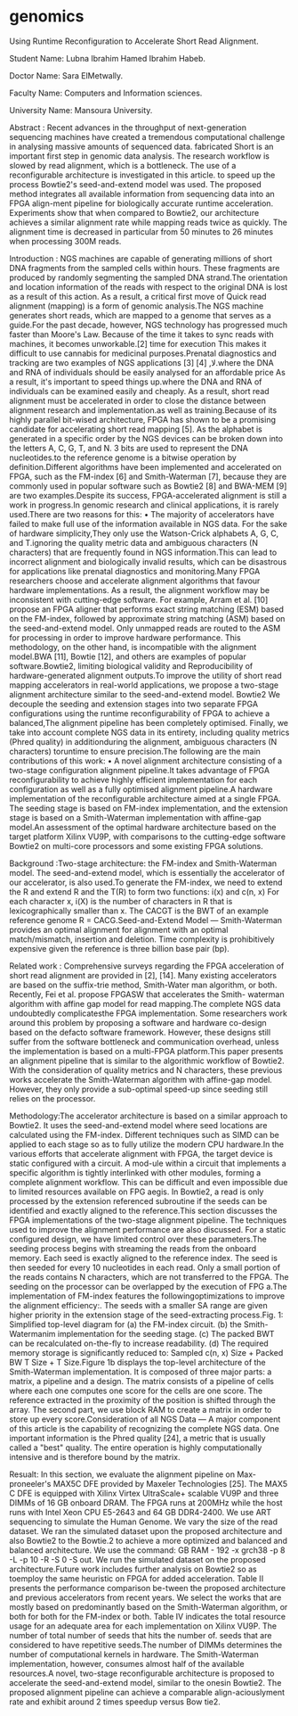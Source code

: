 # genomics
Using Runtime Reconfiguration to Accelerate Short Read Alignment.







Student Name: Lubna Ibrahim Hamed Ibrahim Habeb.

Doctor Name: Sara ElMetwally.

Faculty Name: Computers and Information sciences.

University Name: Mansoura University. 



Abstract : Recent advances in the throughput of next-generation sequencing machines have created a tremendous computational challenge in analysing massive amounts of sequenced data. fabricated Short is an important first step in genomic data analysis. The research workflow is slowed by read alignment, which is a bottleneck. The use of a reconfigurable architecture is investigated in this article. to speed up the process Bowtie2's seed-and-extend model was used. The proposed method integrates all available information from sequencing data into an FPGA align-ment pipeline for biologically accurate runtime acceleration. Experiments show that when compared to Bowtie2, our architecture achieves a similar alignment rate while mapping reads twice as quickly. The alignment time is decreased in particular from 50 minutes to 26 minutes when processing 300M reads.

Introduction : NGS machines are capable of generating millions of short DNA fragments from the sampled cells within hours. These fragments are produced by randomly segmenting the sampled DNA strand.The orientation and location information of the reads with respect to the original DNA is lost as a result of this action. As a result, a critical first move of Quick read alignment (mapping) is a form of genomic analysis.The NGS machine generates short reads, which are mapped to a genome that serves as a guide.For the past decade, however, NGS technology has progressed much faster than Moore's Law. Because of the time it takes to sync reads with machines, it becomes unworkable.[2] time for execution This makes it difficult to use cannabis for medicinal purposes.Prenatal diagnostics and tracking are two examples of NGS applications [3] لا, [4].where the DNA and RNA of individuals should be easily analysed for an affordable price As a result, it's important to speed things up.where the DNA and RNA of individuals can be examined easily and cheaply. As a result, short read alignment must be accelerated in order to close the distance between alignment research and implementation.as well as training.Because of its highly parallel bit-wised architecture, FPGA has shown to be a promising candidate for accelerating short read mapping [5]. As the alphabet is generated in a specific order by the NGS devices can be broken down into the letters A, C, G, T, and N. 3 bits are used to represent the DNA nucleotides.to the reference genome is a bitwise operation by definition.Different algorithms have been implemented and accelerated on FPGA, such as the FM-index [6] and Smith-Waterman [7], because they are commonly used in popular software such as Bowtie2 [8] and BWA-MEM [9] are two examples.Despite its success, FPGA-accelerated alignment is still a work in progress.In genomic research and clinical applications, it is rarely used.There are two reasons for this: • The majority of accelerators have failed to make full use of the information available in NGS data. For the sake of hardware simplicity,They only use the Watson-Crick alphabets A, G, C, and T.ignoring the quality metric data and ambiguous characters (N characters) that are frequently found in NGS information.This can lead to incorrect alignment and biologically invalid results, which can be disastrous for applications like prenatal diagnostics and monitoring.Many FPGA researchers choose and accelerate alignment algorithms that favour hardware implementations. As a result, the alignment workflow may be inconsistent with cutting-edge software. For example, Arram et al. [10] propose an FPGA aligner that performs exact string matching (ESM) based on the FM-index, followed by approximate string matching (ASM) based on the seed-and-extend model. Only unmapped reads are routed to the ASM for processing in order to improve hardware performance. This methodology, on the other hand, is incompatible with the alignment model.BWA [11], Bowtie [12], and others are examples of popular software.Bowtie2, limiting biological validity and Reproducibility of hardware-generated alignment outputs.To improve the utility of short read mapping accelerators in real-world applications, we propose a two-stage alignment architecture similar to the seed-and-extend model. Bowtie2 We decouple the seeding and extension stages into two separate FPGA configurations using the runtime reconfigurability of FPGA to achieve a balanced,The alignment pipeline has been completely optimised. Finally, we take into account complete NGS data in its entirety, including quality metrics (Phred quality) in additionduring the alignment, ambiguous characters (N characters) toruntime to ensure precision.The following are the main contributions of this work: • A novel alignment architecture consisting of a two-stage configuration alignment pipeline.It takes advantage of FPGA reconfigurability to achieve highly efficient implementation for each configuration as well as a fully optimised alignment pipeline.A hardware implementation of the reconfigurable architecture aimed at a single FPGA. The seeding stage is based on FM-index implementation, and the extension stage is based on a Smith-Waterman implementation with affine-gap model.An assessment of the optimal hardware architecture based on the target platform Xilinx VU9P, with comparisons to the cutting-edge software Bowtie2 on multi-core processors and some existing FPGA solutions.

Background :Two-stage architecture: the FM-index and Smith-Waterman model. The seed-and-extend model, which is essentially the accelerator of our accelerator, is also used.To generate the FM-index, we need to extend the R and extend R and the T(R) to form two functions: i(x) and c(n, x) For each character x, i(X) is the number of characters in R that is lexicographically smaller than x. The CACGT is the BWT of an example reference genome R = CACG.Seed-and-Extend Model — Smith-Waterman provides an optimal alignment for alignment with an optimal match/mismatch, insertion and deletion. Time complexity is prohibitively expensive given the reference is three billion base pair (bp). 

Related work : Comprehensive surveys regarding the FPGA acceleration of short read alignment are provided in [2], [14]. Many existing accelerators are based on the suffix-trie method, Smith-Water man algorithm, or both. Recently, Fei et al. propose FPGASW that accelerates the Smith- waterman algorithm with affine gap model for read mapping.The complete NGS data undoubtedly complicatesthe FPGA implementation. Some researchers work around this problem by proposing a software and hardware co-design based on the defacto software framework. However, these designs still suffer from the software bottleneck and communication overhead, unless the implementation is based on a multi-FPGA platform.This paper presents an alignment pipeline that is similar to the algorithmic workflow of Bowtie2. With the consideration of quality metrics and N characters, these previous works accelerate the Smith-Waterman algorithm with affine-gap model. However, they only provide a sub-optimal speed-up since seeding still relies on the processor.

Methodology:The accelerator architecture is based on a similar approach to Bowtie2. It uses the seed-and-extend model where seed locations are calculated using the FM-index. Different techniques such as SIMD can be applied to each stage so as to fully utilize the modern CPU hardware.In the various efforts that accelerate alignment with FPGA, the target device is static configured with a circuit. A mod-ule within a circuit that implements a specific algorithm is tightly interlinked with other modules, forming a complete alignment workflow. This can be difficult and even impossible due to limited resources available on FPG aegis. In Bowtie2, a read is only processed by the extension referenced subroutine if the seeds can be identified and exactly aligned to the reference.This section discusses the FPGA implementations of the two-stage alignment pipeline. The techniques used to improve the alignment performance are also discussed. For a static configured design, we have limited control over these parameters.The seeding process begins with streaming the reads from the onboard memory. Each seed is exactly aligned to the reference index. The seed is then seeded for every 10 nucleotides in each read. Only a small portion of the reads contains N characters, which are not transferred to the FPGA. The seeding on the processor can be overlapped by the execution of FPG a.The implementation of FM-index features the followingoptimizations to improve the alignment efficiency:. The seeds with a smaller SA range are given higher priority in the extension stage of the seed-extracting process.Fig. 1: Simplified top-level diagram for (a) the FM-index circuit. (b) the Smith-Watermanim implementation for the seeding stage. (c) The packed BWT can be recalculated on-the-fly to increase readability. (d) The required memory storage is significantly reduced to: Sampled c(n, x) Size + Packed BW T Size + T Size.Figure 1b displays the top-level architecture of the Smith-Waterman implementation. It is composed of three major parts: a matrix, a pipeline and a design. The matrix consists of a pipeline of cells where each one computes one score for the cells are one score. The reference extracted in the proximity of the position is shifted through the array. The second part, we use block RAM to create a matrix in order to store up every score.Consideration of all NGS Data — A major component of this article is the capability of recognizing the complete NGS data. One important information is the Phred quality [24], a metric that is usually called a "best" quality. The entire operation is highly computationally intensive and is therefore bound by the matrix.

Resualt: In this section, we evaluate the alignment pipeline on Max-proneeler's MAX5C DFE provided by Maxeler Technologies [25]. The MAX5 C DFE is equipped with Xilinx Virtex UltraScale+ scalable VU9P and three DIMMs of 16 GB onboard DRAM. The FPGA runs at 200MHz while the host runs with Intel Xeon CPU E5-2643 and 64 GB DDR4-2400. We use ART sequencing to simulate the Human Genome. We vary the size of the read dataset. We ran the simulated dataset upon the proposed architecture and also Bowtie2 to the Bowtie.2 to achieve a more optimized and balanced and balanced architecture. We use the command: GB RAM - 192 -x grch38 -p 8 -L -p 10 -R -S 0 -S out. We run the simulated dataset on the proposed architecture.Future work includes further analysis on Bowtie2 so as toemploy the same heuristic on FPGA for added acceleration. Table II presents the performance comparison be-tween the proposed architecture and previous accelerators from recent years. We select the works that are mostly based on predominantly based on the Smith-Waterman algorithm, or both for both for the FM-index or both. Table IV indicates the total resource usage for an adequate area for each implementation on Xilinx VU9P. The number of total number of seeds that hits the number of. seeds that are considered to have repetitive seeds.The number of DIMMs determines the number of computational kernels in hardware. The Smith-Waterman implementation, however, consumes almost half of the available resources.A novel, two-stage reconfigurable architecture is proposed to accelerate the seed-and-extend model, similar to the onesin Bowtie2. The proposed alignment pipeline can achieve a comparable align-aciouslyment rate and exhibit around 2 times speedup versus Bow tie2.
